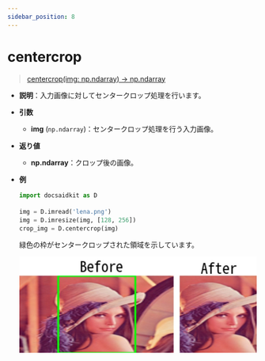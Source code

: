 ```yaml
---
sidebar_position: 8
---
```


# centercrop

> [centercrop(img: np.ndarray) -> np.ndarray](https://github.com/DocsaidLab/DocsaidKit/blob/012540eebaebb2718987dd3ec0f7dcf40f403caa/docsaidkit/vision/functionals.py#L374)

- **説明**：入力画像に対してセンタークロップ処理を行います。

- **引数**

  - **img** (`np.ndarray`)：センタークロップ処理を行う入力画像。

- **返り値**

  - **np.ndarray**：クロップ後の画像。

- **例**

  ```python
  import docsaidkit as D

  img = D.imread('lena.png')
  img = D.imresize(img, [128, 256])
  crop_img = D.centercrop(img)
  ```

  緑色の枠がセンタークロップされた領域を示しています。

  ![centercrop](./resource/test_centercrop.jpg)
